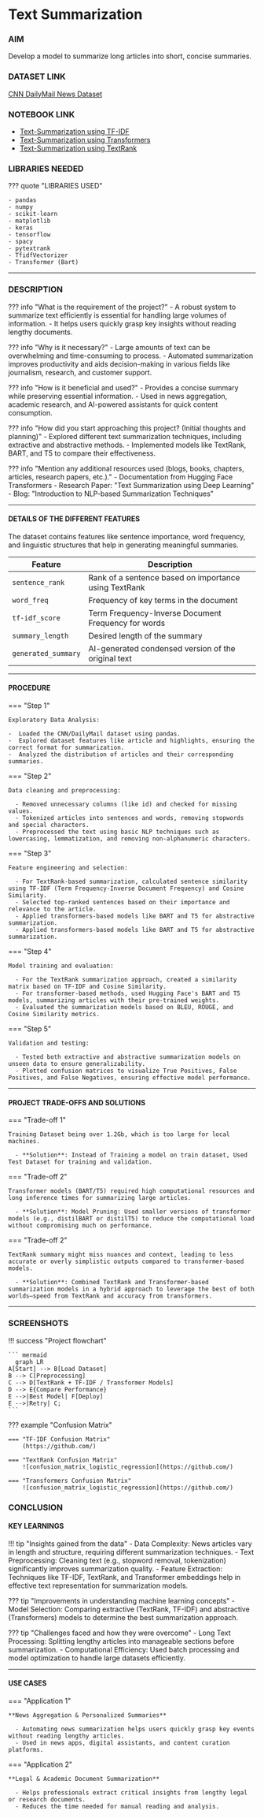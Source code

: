 
# Text Summarization

### AIM
Develop a model to summarize long articles into short, concise summaries.

### DATASET LINK
[CNN DailyMail News Dataset](https://www.kaggle.com/datasets/gowrishankarp/newspaper-text-summarization-cnn-dailymail/)

### NOTEBOOK LINK
- [Text-Summarization using TF-IDF](https://www.kaggle.com/code/piyushchakarborthy/txt-summarization-using-tf-idf)
- [Text-Summarization using Transformers](https://www.kaggle.com/code/piyushchakarborthy/text-summarization-using-transformer)
- [Text-Summarization using TextRank](https://www.kaggle.com/code/piyushchakarborthy/text-summarization-using-textrank)

### LIBRARIES NEEDED
??? quote "LIBRARIES USED"

    - pandas
    - numpy
    - scikit-learn
    - matplotlib
    - keras
    - tensorflow
    - spacy
    - pytextrank
    - TfidfVectorizer
    - Transformer (Bart)
--- 

### DESCRIPTION

??? info "What is the requirement of the project?"
    - A robust system to summarize text efficiently is essential for handling large volumes of information.
    - It helps users quickly grasp key insights without reading lengthy documents.

??? info "Why is it necessary?"
    - Large amounts of text can be overwhelming and time-consuming to process.
    - Automated summarization improves productivity and aids decision-making in various fields like journalism, research, and customer support.

??? info "How is it beneficial and used?"
    - Provides a concise summary while preserving essential information.
    - Used in news aggregation, academic research, and AI-powered assistants for quick content consumption.

??? info "How did you start approaching this project? (Initial thoughts and planning)"
    - Explored different text summarization techniques, including extractive and abstractive methods.
    - Implemented models like TextRank, BART, and T5 to compare their effectiveness.

??? info "Mention any additional resources used (blogs, books, chapters, articles, research papers, etc.)."
    - Documentation from Hugging Face Transformers
    - Research Paper: "Text Summarization using Deep Learning"
    - Blog: "Introduction to NLP-based Summarization Techniques"

---

#### DETAILS OF THE DIFFERENT FEATURES
The dataset contains features like sentence importance, word frequency, and linguistic structures that help in generating meaningful summaries.

| Feature              | Description                                     |
|----------------------|-------------------------------------------------|
| `sentence_rank`        | Rank of a sentence based on importance using TextRank |
| `word_freq`            | Frequency of key terms in the document |
| `tf-idf_score`         | Term Frequency-Inverse Document Frequency for words |
| `summary_length`       | Desired length of the summary |
| `generated_summary`    | AI-generated condensed version of the original text |

---

#### PROCEDURE

=== "Step 1"

    Exploratory Data Analysis:

    -  Loaded the CNN/DailyMail dataset using pandas.
    -  Explored dataset features like article and highlights, ensuring the correct format for summarization.
    -  Analyzed the distribution of articles and their corresponding summaries.

=== "Step 2"

    Data cleaning and preprocessing:

      - Removed unnecessary columns (like id) and checked for missing values.
      - Tokenized articles into sentences and words, removing stopwords and special characters.
      - Preprocessed the text using basic NLP techniques such as lowercasing, lemmatization, and removing non-alphanumeric characters.

=== "Step 3"

    Feature engineering and selection:

      - For TextRank-based summarization, calculated sentence similarity using TF-IDF (Term Frequency-Inverse Document Frequency) and Cosine Similarity.
      - Selected top-ranked sentences based on their importance and relevance to the article.
      - Applied transformers-based models like BART and T5 for abstractive summarization.
      - Applied transformers-based models like BART and T5 for abstractive summarization.

=== "Step 4"

    Model training and evaluation:

      - For the TextRank summarization approach, created a similarity matrix based on TF-IDF and Cosine Similarity.
      - For transformer-based methods, used Hugging Face's BART and T5 models, summarizing articles with their pre-trained weights.
      - Evaluated the summarization models based on BLEU, ROUGE, and Cosine Similarity metrics.

=== "Step 5"

    Validation and testing:

      - Tested both extractive and abstractive summarization models on unseen data to ensure generalizability.
      - Plotted confusion matrices to visualize True Positives, False Positives, and False Negatives, ensuring effective model performance.
---

#### PROJECT TRADE-OFFS AND SOLUTIONS 

=== "Trade-off 1"

    Training Dataset being over 1.2Gb, which is too large for local machines.

      - **Solution**: Instead of Training a model on train dataset, Used Test Dataset for training and validation.

=== "Trade-off 2"

    Transformer models (BART/T5) required high computational resources and long inference times for summarizing large articles.

      - **Solution**: Model Pruning: Used smaller versions of transformer models (e.g., distilBART or distilT5) to reduce the computational load without compromising much on performance.

=== "Trade-off 2"

    TextRank summary might miss nuances and context, leading to less accurate or overly simplistic outputs compared to transformer-based models.

      - **Solution**: Combined TextRank and Transformer-based summarization models in a hybrid approach to leverage the best of both worlds—speed from TextRank and accuracy from transformers.


--- 

### SCREENSHOTS

!!! success "Project flowchart"

    ``` mermaid
      graph LR
    A[Start] --> B[Load Dataset]
    B --> C[Preprocessing]
    C --> D[TextRank + TF-IDF / Transformer Models]
    D --> E{Compare Performance}
    E -->|Best Model| F[Deploy]
    E -->|Retry| C;
    ```

??? example "Confusion Matrix"

    === "TF-IDF Confusion Matrix"
        (https://github.com/)
        
    === "TextRank Confusion Matrix"
        ![confusion_matrix_logistic_regression](https://github.com/)

    === "Transformers Confusion Matrix"
        ![confusion_matrix_logistic_regression](https://github.com/)


### CONCLUSION 

#### KEY LEARNINGS 

!!! tip "Insights gained from the data"
    - Data Complexity: News articles vary in length and structure, requiring different summarization techniques.
    - Text Preprocessing: Cleaning text (e.g., stopword removal, tokenization) significantly improves summarization quality.
    - Feature Extraction: Techniques like TF-IDF, TextRank, and Transformer embeddings help in effective text representation for summarization models.

??? tip "Improvements in understanding machine learning concepts"
    - Model Selection: Comparing extractive (TextRank, TF-IDF) and abstractive (Transformers) models to determine the best summarization approach.

??? tip "Challenges faced and how they were overcome"
    - Long Text Processing: Splitting lengthy articles into manageable sections before summarization.
    - Computational Efficiency: Used batch processing and model optimization to handle large datasets efficiently.

--- 

#### USE CASES 

=== "Application 1"

    **News Aggregation & Personalized Summaries**
    
      - Automating news summarization helps users quickly grasp key events without reading lengthy articles.
      - Used in news apps, digital assistants, and content curation platforms.

=== "Application 2"

    **Legal & Academic Document Summarization**
    
      - Helps professionals extract critical insights from lengthy legal or research documents.
      - Reduces the time needed for manual reading and analysis.

